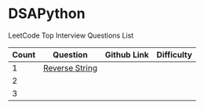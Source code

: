 # DSAPython

LeetCode Top Interview Questions List

| **Count**        | **Question**           | **Github Link**  | **Difficulty**  |
| ------------- |:-------------:| :-----:|-----:|
| 1 | [Reverse String](https://leetcode.com/problems/reverse-string/) | | |
| 2 | | | |
| 3 | | | |

